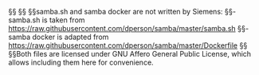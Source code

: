 §§<!---
§§Copyright 2017-2019 Siemens AG
§§
§§Permission is hereby granted, free of charge, to any person obtaining a copy of this software and associated documentation files (the "Software"), to deal in the Software without restriction, including without limitation the rights to use, copy, modify, merge, publish, distribute, sublicense, and/or sell copies of the Software, and to permit persons to whom the Software is furnished to do so, subject to the following conditions:
§§
§§The above copyright notice and this permission notice shall be included in all copies or substantial portions of the Software.
§§
§§THE SOFTWARE IS PROVIDED "AS IS", WITHOUT WARRANTY OF ANY KIND, EXPRESS OR IMPLIED, INCLUDING BUT NOT LIMITED TO THE WARRANTIES OF MERCHANTABILITY, FITNESS FOR A PARTICULAR PURPOSE AND NONINFRINGEMENT. IN NO EVENT SHALL THE AUTHORS OR COPYRIGHT HOLDERS BE LIABLE FOR ANY CLAIM, DAMAGES OR OTHER LIABILITY, WHETHER IN AN ACTION OF CONTRACT, TORT OR OTHERWISE, ARISING FROM, OUT OF OR IN CONNECTION WITH THE SOFTWARE OR THE USE OR OTHER DEALINGS IN THE SOFTWARE.
§§
§§Author(s): Thomas Riedmaier
§§-->
§§
§§samba.sh and samba docker are not written by Siemens:
§§- samba.sh is taken from https://raw.githubusercontent.com/dperson/samba/master/samba.sh
§§- samba docker is adapted from https://raw.githubusercontent.com/dperson/samba/master/Dockerfile
§§
§§Both files are licensed under GNU Affero General Public License, which allows including them here for convenience.
